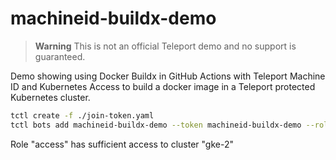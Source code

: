 # machineid-buildx-demo

> **Warning**
> This is not an official Teleport demo and no support is guaranteed.

Demo showing using Docker Buildx in GitHub Actions with Teleport Machine ID
and Kubernetes Access to build a docker image in a Teleport protected Kubernetes
cluster.

```sh
tctl create -f ./join-token.yaml
tctl bots add machineid-buildx-demo --token machineid-buildx-demo --roles access
```

Role "access" has sufficient access to cluster "gke-2"